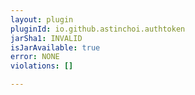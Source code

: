 ```yaml
---
layout: plugin
pluginId: io.github.astinchoi.authtoken
jarSha1: INVALID
isJarAvailable: true
error: NONE
violations: []

---
```

